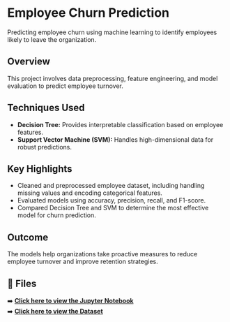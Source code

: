 # Employee Churn Prediction

Predicting employee churn using machine learning to identify employees likely to leave the organization.

## Overview
This project involves data preprocessing, feature engineering, and model evaluation to predict employee turnover.

## Techniques Used
- **Decision Tree:** Provides interpretable classification based on employee features.  
- **Support Vector Machine (SVM):** Handles high-dimensional data for robust predictions.

## Key Highlights
- Cleaned and preprocessed employee dataset, including handling missing values and encoding categorical features.  
- Evaluated models using accuracy, precision, recall, and F1-score.  
- Compared Decision Tree and SVM to determine the most effective model for churn prediction.

## Outcome
The models help organizations take proactive measures to reduce employee turnover and improve retention strategies.

## 📂 Files
➡️ [**Click here to view the Jupyter Notebook**](Cancer_Project_AI_IoA_23_11_2024.ipynb) <br>
➡️ [**Click here to view the Dataset**](cancer.xls)

